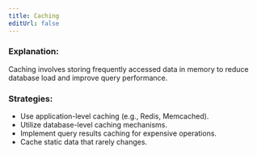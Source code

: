 ```yaml
---
title: Caching
editUrl: false
---
```


### **Explanation:**

Caching involves storing frequently accessed data in memory to reduce database load and improve query performance.

### **Strategies:**

* Use application-level caching (e.g., Redis, Memcached).
* Utilize database-level caching mechanisms.
* Implement query results caching for expensive operations.
* Cache static data that rarely changes.
